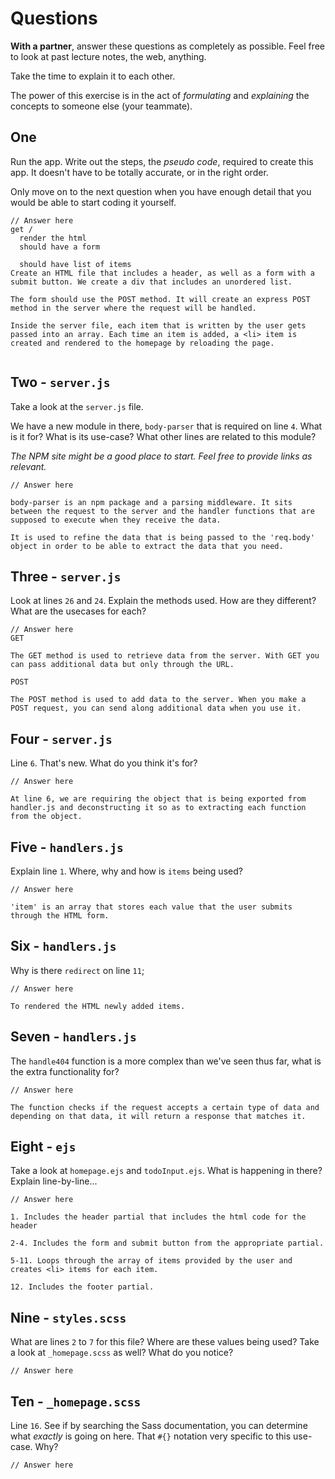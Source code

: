 # Questions

**With a partner**, answer these questions as completely as possible. Feel free to look at past lecture notes, the web, anything.

Take the time to explain it to each other.

The power of this exercise is in the act of _formulating_ and _explaining_ the concepts to someone else (your teammate).

## One

Run the app. Write out the steps, the _pseudo code_, required to create this app. It doesn't have to be totally accurate, or in the right order.

Only move on to the next question when you have enough detail that you would be able to start coding it yourself.

```
// Answer here
get /
  render the html
  should have a form

  should have list of items
Create an HTML file that includes a header, as well as a form with a submit button. We create a div that includes an unordered list.

The form should use the POST method. It will create an express POST method in the server where the request will be handled.

Inside the server file, each item that is written by the user gets passed into an array. Each time an item is added, a <li> item is created and rendered to the homepage by reloading the page.


```

## Two - `server.js`

Take a look at the `server.js` file.

We have a new module in there, `body-parser` that is required on line `4`. What is it for? What is its use-case? What other lines are related to this module?

_The NPM site might be a good place to start. Feel free to provide links as relevant._

```
// Answer here

body-parser is an npm package and a parsing middleware. It sits between the request to the server and the handler functions that are supposed to execute when they receive the data.

It is used to refine the data that is being passed to the 'req.body' object in order to be able to extract the data that you need.

```

## Three - `server.js`

Look at lines `26` and `24`. Explain the methods used. How are they different? What are the usecases for each?

```
// Answer here
GET

The GET method is used to retrieve data from the server. With GET you can pass additional data but only through the URL.

POST

The POST method is used to add data to the server. When you make a POST request, you can send along additional data when you use it.

```

## Four - `server.js`

Line `6`. That's new. What do you think it's for?

```
// Answer here

At line 6, we are requiring the object that is being exported from handler.js and deconstructing it so as to extracting each function from the object.

```

## Five - `handlers.js`

Explain line `1`. Where, why and how is `items` being used?

```
// Answer here

'item' is an array that stores each value that the user submits through the HTML form.

```

## Six - `handlers.js`

Why is there `redirect` on line `11`;

```
// Answer here

To rendered the HTML newly added items.

```

## Seven - `handlers.js`

The `handle404` function is a more complex than we've seen thus far, what is the extra functionality for?

```
// Answer here

The function checks if the request accepts a certain type of data and depending on that data, it will return a response that matches it.

```

## Eight - `ejs`

Take a look at `homepage.ejs` and `todoInput.ejs`. What is happening in there? Explain line-by-line...

```
// Answer here

1. Includes the header partial that includes the html code for the header

2-4. Includes the form and submit button from the appropriate partial.

5-11. Loops through the array of items provided by the user and creates <li> items for each item.

12. Includes the footer partial.

```

## Nine - `styles.scss`

What are lines `2` to `7` for this file? Where are these values being used? Take a look at `_homepage.scss` as well? What do you notice?

```
// Answer here

```

## Ten - `_homepage.scss`

Line `16`. See if by searching the Sass documentation, you can determine what _exactly_ is going on here. That `#{}` notation very specific to this use-case. Why?

```
// Answer here


```
